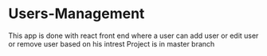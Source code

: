 # Users-Management
This app is done with react front end where a user can add user or edit user or remove user based on his intrest
Project is in master branch
